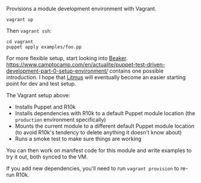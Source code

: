 Provisions a module development environment with Vagrant.
```
vagrant up
```

Then `vagrant ssh`:
```
cd vagrant
puppet apply examples/foo.pp
```

For more flexible setup, start looking into [Beaker](https://github.com/puppetlabs/beaker-rspec). https://www.camptocamp.com/en/actualite/puppet-test-driven-development-part-0-setup-environment/ contains one possible introduction. I hope that [Litmus](https://github.com/puppetlabs/puppet_litmus) will eventually become an easier starting point for dev and test setup.

The Vagrant setup above:
- Installs Puppet and R10k
- Installs dependencies with R10k to a default Puppet module location (the `production` environment specifically)
- Mounts the current module to a different default Puppet module location (to avoid R10k's tendency to delete anything it doesn't know about)
- Runs a smoke test to make sure things are working

You can then work on manifest code for this module and write examples to try it out, both synced to the VM.

If you add new dependencies, you'll need to run `vagrant provision` to re-run R10k.

